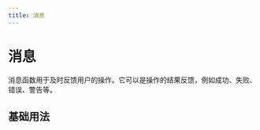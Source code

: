 ```yaml
---
title: 消息
---
```


# 消息
消息函数用于及时反馈用户的操作。它可以是操作的结果反馈，例如成功、失败、错误、警告等。

## 基础用法
<demo src="../example/message/basic.vue"></demo>